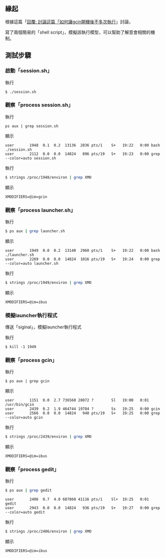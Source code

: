 
## 緣起

根據這篇「[回覆: 討論這篇「如何讓gcin開機後不多次執行](https://www.ubuntu-tw.org/modules/newbb/viewtopic.php?post_id=354222#forumpost354222)」討論，

寫了兩個簡易的「shell script」，模擬該執行模型，可以幫助了解意會相關的機制。


## 測試步驟

### 啟動「session.sh」

執行

```
$ ./session.sh
```

### 觀察「process session.sh」

執行

```
ps aux | grep session.sh
```

顯示

```
user       1948  0.1  0.2  13136  2836 pts/1    S+   19:22   0:00 bash ./session.sh
user       2112  0.0  0.0  14824   896 pts/19   S+   19:23   0:00 grep --color=auto session.sh
```

執行

``` sh
$ strings /proc/1948/environ | grep XMO
```

顯示

```
XMODIFIERS=@im=gcin
```

### 觀察「process launcher.sh」

執行

``` sh
$ ps aux | grep launcher.sh
```

顯示

```
user       1949  0.0  0.2  13140  2960 pts/1    S+   19:22   0:00 bash ./launcher.sh
user       2269  0.0  0.0  14824  1016 pts/19   S+   19:24   0:00 grep --color=auto launcher.sh
```

執行

``` sh
$ strings /proc/1949/environ | grep XMO
```

顯示

```
XMODIFIERS=@im=ibus
```

### 模擬launcher執行程式

傳送「siginal」，模擬launcher執行程式

執行

```
$ kill -1 1949
```

### 觀察「process gcin」

執行

```
$ ps aux | grep gcin
```

顯示

```
user       1151  0.0  2.7 736560 28072 ?        Sl   19:00   0:01 /usr/bin/gcin
user       2439  0.2  1.9 464744 19784 ?        Ss   19:25   0:00 gcin
user       2566  0.0  0.0  14824   940 pts/19   S+   19:25   0:00 grep --color=auto gcin
```

執行

``` sh
$ strings /proc/2439/environ | grep XMO
```

顯示

```
XMODIFIERS=@im=ibus
```

### 觀察「process gedit」

執行

``` sh
$ ps aux | grep gedit
```

```
user       2406  0.7  4.0 687860 41116 pts/1    Sl+  19:25   0:01 gedit
user       2943  0.0  0.0  14824   936 pts/19   S+   19:27   0:00 grep --color=auto gedit
```

執行

``` sh
$ strings /proc/2406/environ | grep XMO
```

顯示

```
XMODIFIERS=@im=ibus
```
